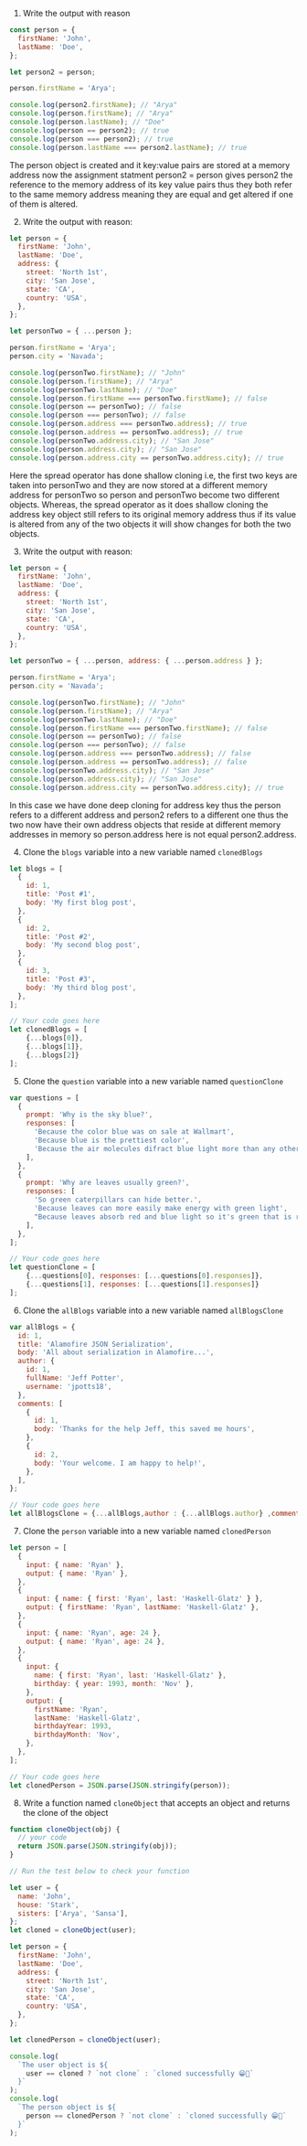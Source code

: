 1. Write the output with reason

```js
const person = {
  firstName: 'John',
  lastName: 'Doe',
};

let person2 = person;

person.firstName = 'Arya';

console.log(person2.firstName); // "Arya"
console.log(person.firstName); // "Arya"
console.log(person.lastName); // "Doe"
console.log(person == person2); // true
console.log(person === person2); // true
console.log(person.lastName === person2.lastName); // true
```
The person object is created and it key:value pairs are stored at a memory address now the assignment statment person2 = person gives person2 the reference to the memory address of its key value pairs thus they both refer to the same memory address meaning they are equal and get altered if one of them is altered.

2. Write the output with reason:

```js
let person = {
  firstName: 'John',
  lastName: 'Doe',
  address: {
    street: 'North 1st',
    city: 'San Jose',
    state: 'CA',
    country: 'USA',
  },
};

let personTwo = { ...person };

person.firstName = 'Arya';
person.city = 'Navada';

console.log(personTwo.firstName); // "John"
console.log(person.firstName); // "Arya"
console.log(personTwo.lastName); // "Doe"
console.log(person.firstName === personTwo.firstName); // false
console.log(person == personTwo); // false
console.log(person === personTwo); // false
console.log(person.address === personTwo.address); // true
console.log(person.address == personTwo.address); // true
console.log(personTwo.address.city); // "San Jose"
console.log(person.address.city); // "San Jose"
console.log(person.address.city == personTwo.address.city); // true
```
Here the spread operator has done shallow cloning i.e, the first two keys are taken into personTwo and they are now stored at a different memory address for personTwo so person and personTwo become two different objects. Whereas, the spread operator as it does shallow cloning the address key object still refers to its original memory address thus if its value is altered from any of the two objects it will show changes for both the two objects.

3. Write the output with reason:

```js
let person = {
  firstName: 'John',
  lastName: 'Doe',
  address: {
    street: 'North 1st',
    city: 'San Jose',
    state: 'CA',
    country: 'USA',
  },
};

let personTwo = { ...person, address: { ...person.address } };

person.firstName = 'Arya';
person.city = 'Navada';

console.log(personTwo.firstName); // "John"
console.log(person.firstName); // "Arya"
console.log(personTwo.lastName); // "Doe"
console.log(person.firstName === personTwo.firstName); // false
console.log(person == personTwo); // false
console.log(person === personTwo); // false
console.log(person.address === personTwo.address); // false
console.log(person.address == personTwo.address); // false
console.log(personTwo.address.city); // "San Jose"
console.log(person.address.city); // "San Jose"
console.log(person.address.city == personTwo.address.city); // true
```
In this case we have done deep cloning for address key thus the person refers to a different address and person2 refers to a different one thus the two now have their own address objects that reside at different memory addresses in memory so person.address here is not equal person2.address.

4. Clone the `blogs` variable into a new variable named `clonedBlogs`

```js
let blogs = [
  {
    id: 1,
    title: 'Post #1',
    body: 'My first blog post',
  },
  {
    id: 2,
    title: 'Post #2',
    body: 'My second blog post',
  },
  {
    id: 3,
    title: 'Post #3',
    body: 'My third blog post',
  },
];

// Your code goes here
let clonedBlogs = [
	{...blogs[0]},
	{...blogs[1]},
	{...blogs[2]}
];
```



5. Clone the `question` variable into a new variable named `questionClone`

```js
var questions = [
  {
    prompt: 'Why is the sky blue?',
    responses: [
      'Because the color blue was on sale at Wallmart',
      'Because blue is the prettiest color',
      'Because the air molecules difract blue light more than any other color',
    ],
  },
  {
    prompt: 'Why are leaves usually green?',
    responses: [
      'So green caterpillars can hide better.',
      'Because leaves can more easily make energy with green light',
      "Because leaves absorb red and blue light so it's green that is reflected",
    ],
  },
];

// Your code goes here
let questionClone = [
	{...questions[0], responses: [...questions[0].responses]},
	{...questions[1], responses: [...questions[1].responses]}
];
```

6. Clone the `allBlogs` variable into a new variable named `allBlogsClone`

```js
var allBlogs = {
  id: 1,
  title: 'Alamofire JSON Serialization',
  body: 'All about serialization in Alamofire...',
  author: {
    id: 1,
    fullName: 'Jeff Potter',
    username: 'jpotts18',
  },
  comments: [
    {
      id: 1,
      body: 'Thanks for the help Jeff, this saved me hours',
    },
    {
      id: 2,
      body: 'Your welcome. I am happy to help!',
    },
  ],
};

// Your code goes here
let allBlogsClone = {...allBlogs,author : {...allBlogs.author} ,comments: [{...allBlogs.comments[0]},{...allBlogs.comments[1]}]};
```

7. Clone the `person` variable into a new variable named `clonedPerson`

```js
let person = [
  {
    input: { name: 'Ryan' },
    output: { name: 'Ryan' },
  },
  {
    input: { name: { first: 'Ryan', last: 'Haskell-Glatz' } },
    output: { firstName: 'Ryan', lastName: 'Haskell-Glatz' },
  },
  {
    input: { name: 'Ryan', age: 24 },
    output: { name: 'Ryan', age: 24 },
  },
  {
    input: {
      name: { first: 'Ryan', last: 'Haskell-Glatz' },
      birthday: { year: 1993, month: 'Nov' },
    },
    output: {
      firstName: 'Ryan',
      lastName: 'Haskell-Glatz',
      birthdayYear: 1993,
      birthdayMonth: 'Nov',
    },
  },
];

// Your code goes here
let clonedPerson = JSON.parse(JSON.stringify(person));
```

8. Write a function named `cloneObject` that accepts an object and returns the clone of the object

```js
function cloneObject(obj) {
  // your code
  return JSON.parse(JSON.stringify(obj));
}

// Run the test below to check your function

let user = {
  name: 'John',
  house: 'Stark',
  sisters: ['Arya', 'Sansa'],
};
let cloned = cloneObject(user);

let person = {
  firstName: 'John',
  lastName: 'Doe',
  address: {
    street: 'North 1st',
    city: 'San Jose',
    state: 'CA',
    country: 'USA',
  },
};

let clonedPerson = cloneObject(user);

console.log(
  `The user object is ${
    user == cloned ? `not clone` : `cloned successfully 😁👑`
  }`
);
console.log(
  `The person object is ${
    person == clonedPerson ? `not clone` : `cloned successfully 😁👑`
  }`
);
```
